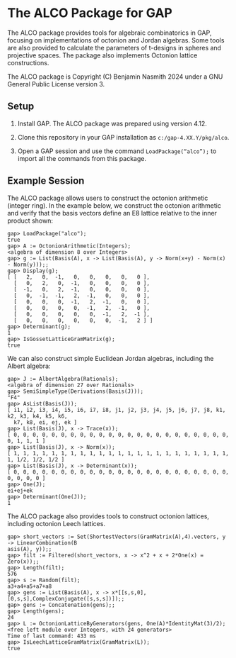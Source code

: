 # The ALCO Package for GAP

The ALCO package provides tools for algebraic combinatorics in GAP, 
focusing on implementations of octonion and Jordan algebras. Some tools
are also provided to calculate the parameters of t-designs in spheres 
and projective spaces. The package also implements Octonion lattice 
constructions.  

The ALCO package is Copyright (C) Benjamin Nasmith 2024 under a GNU 
General Public License version 3.   

## Setup

1. Install GAP. The ALCO package was prepared using version 4.12. 
 
2. Clone this repository in your GAP installation as `c:/gap-4.XX.Y/pkg/alco`.

3. Open a GAP session and use the command `LoadPackage(“alco”);`  to import all the commands from this package.

## Example Session

The ALCO package allows users to construct the octonion arithmetic (integer ring). 
In the example below, we construct the octonion arithmetic and verify that the 
basis vectors define an E8 lattice relative to the inner product shown:

```
gap> LoadPackage("alco");
true
gap> A := OctonionArithmetic(Integers);
<algebra of dimension 8 over Integers>
gap> g := List(Basis(A), x -> List(Basis(A), y -> Norm(x+y) - Norm(x) - Norm(y)));;
gap> Display(g);
[ [   2,   0,  -1,   0,   0,   0,   0,   0 ],
  [   0,   2,   0,  -1,   0,   0,   0,   0 ],
  [  -1,   0,   2,  -1,   0,   0,   0,   0 ],
  [   0,  -1,  -1,   2,  -1,   0,   0,   0 ],
  [   0,   0,   0,  -1,   2,  -1,   0,   0 ],
  [   0,   0,   0,   0,  -1,   2,  -1,   0 ],
  [   0,   0,   0,   0,   0,  -1,   2,  -1 ],
  [   0,   0,   0,   0,   0,   0,  -1,   2 ] ]
gap> Determinant(g);
1
gap> IsGossetLatticeGramMatrix(g);
true
```
      
We can also construct simple Euclidean Jordan algebras, including the Albert
algebra:

```
gap> J := AlbertAlgebra(Rationals);
<algebra of dimension 27 over Rationals>
gap> SemiSimpleType(Derivations(Basis(J)));
"F4"
gap> AsList(Basis(J));
[ i1, i2, i3, i4, i5, i6, i7, i8, j1, j2, j3, j4, j5, j6, j7, j8, k1, k2, k3, k4, k5, k6,
  k7, k8, ei, ej, ek ]
gap> List(Basis(J), x -> Trace(x));
[ 0, 0, 0, 0, 0, 0, 0, 0, 0, 0, 0, 0, 0, 0, 0, 0, 0, 0, 0, 0, 0, 0, 0, 0, 1, 1, 1 ]
gap> List(Basis(J), x -> Norm(x));
[ 1, 1, 1, 1, 1, 1, 1, 1, 1, 1, 1, 1, 1, 1, 1, 1, 1, 1, 1, 1, 1, 1, 1, 1, 1/2, 1/2, 1/2 ]
gap> List(Basis(J), x -> Determinant(x));
[ 0, 0, 0, 0, 0, 0, 0, 0, 0, 0, 0, 0, 0, 0, 0, 0, 0, 0, 0, 0, 0, 0, 0, 0, 0, 0, 0 ]
gap> One(J);
ei+ej+ek
gap> Determinant(One(J));
1  
```

The ALCO package also provides tools to construct octonion lattices, including 
octonion Leech lattices.

```
gap> short_vectors := Set(ShortestVectors(GramMatrix(A),4).vectors, y -> LinearCombination(B
asis(A), y));;
gap> filt := Filtered(short_vectors, x -> x^2 + x + 2*One(x) = Zero(x));; 
gap> Length(filt);
576
gap> s := Random(filt);
a3+a4+a5+a7+a8
gap> gens := List(Basis(A), x -> x*[[s,s,0],[0,s,s],ComplexConjugate([s,s,s])]);; 
gap> gens := Concatenation(gens);;
gap> Length(gens);
24
gap> L := OctonionLatticeByGenerators(gens, One(A)*IdentityMat(3)/2);
<free left module over Integers, with 24 generators>
Time of last command: 433 ms
gap> IsLeechLatticeGramMatrix(GramMatrix(L));
true
```